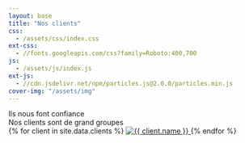 ```yaml
---
layout: base
title: "Nos clients"
css:
  - /assets/css/index.css
ext-css:
  - //fonts.googleapis.com/css?family=Roboto:400,700
js:
  - /assets/js/index.js
ext-js:
  - //cdn.jsdelivr.net/npm/particles.js@2.0.0/particles.min.js
cover-img: "/assets/img"
---
```

<div id="header" markdown="1">
</div>
<div id="clients-out" class="page-section cut1">
  <div id="clients">
    <div class="section-title">Ils nous font confiance</div>
    <div id="clients-subtitle">Nos clients sont de grand groupes</div>
    <div id="client-logos">
      {% for client in site.data.clients %}
        <a class="client-img" href="{{ client.url }}" title="{{ client.name }}">
          <img alt="{{ client.name }}" src="/assets/img/logos/{{ client.img }}" />
        </a>
      {% endfor %}
    </div>
  </div>
</div>